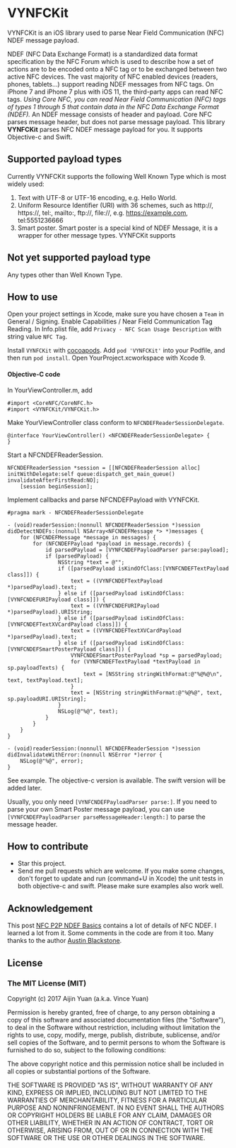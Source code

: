 # VYNFCKit

VYNFCKit is an iOS library used to parse Near Field Communication (NFC) NDEF message payload.

NDEF (NFC Data Exchange Format) is a standardized data format specification by the NFC Forum which is used to describe how a set of actions are to be encoded onto a NFC tag or to be exchanged between two active NFC devices. The vast majority of NFC enabled devices (readers, phones, tablets…) support reading NDEF messages from NFC tags. On iPhone 7 and iPhone 7 plus with iOS 11, the third-party apps can read NFC tags. _Using Core NFC, you can read Near Field Communication (NFC) tags of types 1 through 5 that contain data in the NFC Data Exchange Format (NDEF)._ An NDEF message consists of header and payload. Core NFC parses message header, but does not parse message payload. This library **VYNFCKit** parses NFC NDEF message payload for you. It supports Objective-c and Swift.

## Supported payload types

Currently VYNFCKit supports the following  Well Known Type which is most widely used:

1. Text with UTF-8 or UTF-16 encoding, e.g. Hello World.
1. Uniform Resource Identifier (URI) with 36 schemes, such as http://, https://,  tel:, mailto:, ftp://, file://,  e.g. https://example.com, tel:5551236666
1. Smart poster. Smart poster is a special kind of NDEF Message, it is a wrapper for other message types. VYNFCKit supports

## Not yet supported payload type

Any types other than Well Known Type.

## How to use

Open your project settings in Xcode, make sure you have chosen a `Team` in General / Signing. Enable Capabilities / Near Field Communication Tag Reading. In Info.plist file, add `Privacy - NFC Scan Usage Description` with string value `NFC Tag`.

Install `VYNFCKit` with [cocoapods](https://cocoapods.org). Add `pod 'VYNFCKit'` into your Podfile, and then run `pod install`. Open YourProject.xcworkspace with Xcode 9.

#### Objective-C code

In YourViewController.m, add

```
#import <CoreNFC/CoreNFC.h>
#import <VYNFCKit/VYNFCKit.h>
```

Make YourViewController class conform to `NFCNDEFReaderSessionDelegate`.

```
@interface YourViewController() <NFCNDEFReaderSessionDelegate> {
}
```

Start a NFCNDEFReaderSession.

```
NFCNDEFReaderSession *session = [[NFCNDEFReaderSession alloc] initWithDelegate:self queue:dispatch_get_main_queue() invalidateAfterFirstRead:NO];
    [session beginSession];
```

Implement callbacks and parse NFCNDEFPayload with VYNFCKit.

```
#pragma mark - NFCNDEFReaderSessionDelegate

- (void)readerSession:(nonnull NFCNDEFReaderSession *)session didDetectNDEFs:(nonnull NSArray<NFCNDEFMessage *> *)messages {
    for (NFCNDEFMessage *message in messages) {
        for (NFCNDEFPayload *payload in message.records) {
            id parsedPayload = [VYNFCNDEFPayloadParser parse:payload];
            if (parsedPayload) {
                NSString *text = @"";
                if ([parsedPayload isKindOfClass:[VYNFCNDEFTextPayload class]]) {
                    text = ((VYNFCNDEFTextPayload *)parsedPayload).text;
                } else if ([parsedPayload isKindOfClass:[VYNFCNDEFURIPayload class]]) {
                    text = ((VYNFCNDEFURIPayload *)parsedPayload).URIString;
                } else if ([parsedPayload isKindOfClass:[VYNFCNDEFTextXVCardPayload class]]) {
                    text = ((VYNFCNDEFTextXVCardPayload *)parsedPayload).text;
                } else if ([parsedPayload isKindOfClass:[VYNFCNDEFSmartPosterPayload class]]) {
                    VYNFCNDEFSmartPosterPayload *sp = parsedPayload;
                    for (VYNFCNDEFTextPayload *textPayload in sp.payloadTexts) {
                        text = [NSString stringWithFormat:@"%@%@\n", text, textPayload.text];
                    }
                    text = [NSString stringWithFormat:@"%@%@", text, sp.payloadURI.URIString];
                }
                NSLog(@"%@", text);
            }
        }
    }
}

- (void)readerSession:(nonnull NFCNDEFReaderSession *)session didInvalidateWithError:(nonnull NSError *)error {
    NSLog(@"%@", error);
}
```

See example. The objective-c version is available. The swift version will be added later.

Usually, you only need `[VYNFCNDEFPayloadParser parse:]`. If you need to parse your own Smart Poster message payload, you can use `[VYNFCNDEFPayloadParser parseMessageHeader:length:]` to parse the message header.

## How to contribute

* Star this project.
* Send me pull requests which are welcome. If you make some changes, don't forget to update and run (command+U in Xcode) the unit tests in both objective-c and swift. Please make sure examples also work well.

## Acknowledgement

This post [NFC P2P NDEF Basics](http://austinblackstoneengineering.com/nfc-p2p-basics/) contains a lot of details of NFC NDEF. I learned a lot from it. Some comments in the code are from it too. Many thanks to the author [Austin Blackstone](http://austinblackstoneengineering.com/about/).

## License

### The MIT License (MIT)

Copyright (c) 2017 Aijin Yuan (a.k.a. Vince Yuan)

Permission is hereby granted, free of charge, to any person obtaining a copy
of this software and associated documentation files (the "Software"), to deal
in the Software without restriction, including without limitation the rights
to use, copy, modify, merge, publish, distribute, sublicense, and/or sell
copies of the Software, and to permit persons to whom the Software is
furnished to do so, subject to the following conditions:

The above copyright notice and this permission notice shall be included in
all copies or substantial portions of the Software.

THE SOFTWARE IS PROVIDED "AS IS", WITHOUT WARRANTY OF ANY KIND, EXPRESS OR
IMPLIED, INCLUDING BUT NOT LIMITED TO THE WARRANTIES OF MERCHANTABILITY,
FITNESS FOR A PARTICULAR PURPOSE AND NONINFRINGEMENT. IN NO EVENT SHALL THE
AUTHORS OR COPYRIGHT HOLDERS BE LIABLE FOR ANY CLAIM, DAMAGES OR OTHER
LIABILITY, WHETHER IN AN ACTION OF CONTRACT, TORT OR OTHERWISE, ARISING FROM,
OUT OF OR IN CONNECTION WITH THE SOFTWARE OR THE USE OR OTHER DEALINGS IN
THE SOFTWARE.
